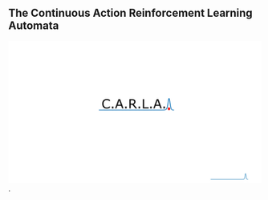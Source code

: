 ## The Continuous Action Reinforcement Learning Automata

![CARLA Logog](/CARLA.jpg "Text to show on mouseover").


